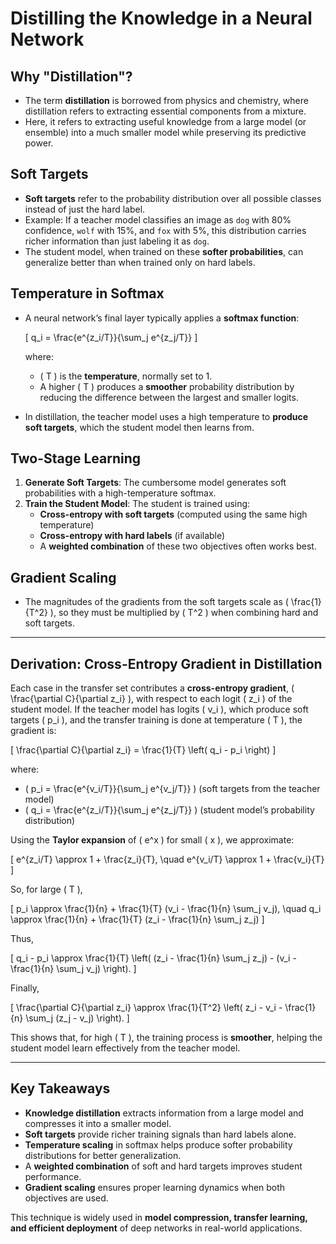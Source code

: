 # Distilling the Knowledge in a Neural Network

## Why "Distillation"?

- The term **distillation** is borrowed from physics and chemistry, where distillation refers to extracting essential components from a mixture.
- Here, it refers to extracting useful knowledge from a large model (or ensemble) into a much smaller model while preserving its predictive power.

## Soft Targets

- **Soft targets** refer to the probability distribution over all possible classes instead of just the hard label.
- Example: If a teacher model classifies an image as `dog` with 80% confidence, `wolf` with 15%, and `fox` with 5%, this distribution carries richer information than just labeling it as `dog`.
- The student model, when trained on these **softer probabilities**, can generalize better than when trained only on hard labels.

## Temperature in Softmax

- A neural network’s final layer typically applies a **softmax function**:

  \[
  q_i = \frac{e^{z_i/T}}{\sum_j e^{z_j/T}}
  \]

  where:
  - \( T \) is the **temperature**, normally set to 1.
  - A higher \( T \) produces a **smoother** probability distribution by reducing the difference between the largest and smaller logits.

- In distillation, the teacher model uses a high temperature to **produce soft targets**, which the student model then learns from.

## Two-Stage Learning

1. **Generate Soft Targets**: The cumbersome model generates soft probabilities with a high-temperature softmax.
2. **Train the Student Model**: The student is trained using:
   - **Cross-entropy with soft targets** (computed using the same high temperature)
   - **Cross-entropy with hard labels** (if available)
   - A **weighted combination** of these two objectives often works best.

## Gradient Scaling

- The magnitudes of the gradients from the soft targets scale as \( \frac{1}{T^2} \), so they must be multiplied by \( T^2 \) when combining hard and soft targets.

---

## Derivation: Cross-Entropy Gradient in Distillation

Each case in the transfer set contributes a **cross-entropy gradient**, \( \frac{\partial C}{\partial z_i} \), with respect to each logit \( z_i \) of the student model. If the teacher model has logits \( v_i \), which produce soft targets \( p_i \), and the transfer training is done at temperature \( T \), the gradient is:

\[
\frac{\partial C}{\partial z_i} = \frac{1}{T} \left( q_i - p_i \right)
\]

where:
- \( p_i = \frac{e^{v_i/T}}{\sum_j e^{v_j/T}} \) (soft targets from the teacher model)
- \( q_i = \frac{e^{z_i/T}}{\sum_j e^{z_j/T}} \) (student model’s probability distribution)

Using the **Taylor expansion** of \( e^x \) for small \( x \), we approximate:

\[
e^{z_i/T} \approx 1 + \frac{z_i}{T}, \quad e^{v_i/T} \approx 1 + \frac{v_i}{T}
\]

So, for large \( T \),

\[
p_i \approx \frac{1}{n} + \frac{1}{T} (v_i - \frac{1}{n} \sum_j v_j), \quad q_i \approx \frac{1}{n} + \frac{1}{T} (z_i - \frac{1}{n} \sum_j z_j)
\]

Thus,

\[
q_i - p_i \approx \frac{1}{T} \left( (z_i - \frac{1}{n} \sum_j z_j) - (v_i - \frac{1}{n} \sum_j v_j) \right).
\]

Finally,

\[
\frac{\partial C}{\partial z_i} \approx \frac{1}{T^2} \left( z_i - v_i - \frac{1}{n} \sum_j (z_j - v_j) \right).
\]

This shows that, for high \( T \), the training process is **smoother**, helping the student model learn effectively from the teacher model.

---

## Key Takeaways

- **Knowledge distillation** extracts information from a large model and compresses it into a smaller model.
- **Soft targets** provide richer training signals than hard labels alone.
- **Temperature scaling** in softmax helps produce softer probability distributions for better generalization.
- A **weighted combination** of soft and hard targets improves student performance.
- **Gradient scaling** ensures proper learning dynamics when both objectives are used.

This technique is widely used in **model compression, transfer learning, and efficient deployment** of deep networks in real-world applications.
